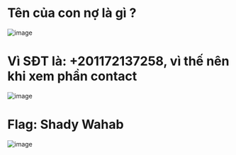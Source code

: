 # Tên của con nợ là gì ?

![image](https://github.com/anhshidou/EHCCTFTraining/assets/120787381/f6a459a4-1cbe-4a2f-bc8d-82d148c5773f)

# Vì SĐT là: +201172137258, vì thế nên khi xem phần contact

![image](https://github.com/anhshidou/EHCCTFTraining/assets/120787381/39e468f7-cf1f-48d6-8129-83eb817bafc3)

# Flag: Shady Wahab

![image](https://github.com/anhshidou/EHCCTFTraining/assets/120787381/81f816c1-7215-4ef9-81c5-e6e35e663289)
